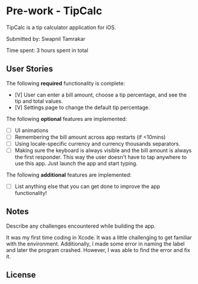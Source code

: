 # Pre-work - TipCalc

TipCalc is a tip calculator application for iOS.

Submitted by: Swapnil Tamrakar

Time spent: 3 hours spent in total

## User Stories

The following **required** functionality is complete:

* [V] User can enter a bill amount, choose a tip percentage, and see the tip and total values.
* [V] Settings page to change the default tip percentage.

The following **optional** features are implemented:
* [ ] UI animations
* [ ] Remembering the bill amount across app restarts (if <10mins)
* [ ] Using locale-specific currency and currency thousands separators.
* [ ] Making sure the keyboard is always visible and the bill amount is always the first responder. This way the user doesn't have to tap anywhere to use this app. Just launch the app and start typing.

The following **additional** features are implemented:

- [ ] List anything else that you can get done to improve the app functionality!


## Notes

Describe any challenges encountered while building the app.

It was my first time coding in Xcode. It was a little challenging to get familiar with the environment. Additionally, I made some error in naming the label and later the program crashed. However, I was able to find the error and fix it.

## License
